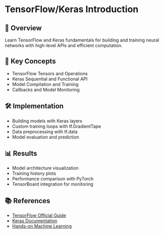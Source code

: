 # TensorFlow/Keras Introduction

## 📌 Overview
Learn TensorFlow and Keras fundamentals for building and training neural networks with high-level APIs and efficient computation.

## 🧠 Key Concepts
- TensorFlow Tensors and Operations
- Keras Sequential and Functional API
- Model Compilation and Training
- Callbacks and Model Monitoring

## 🛠️ Implementation
- Building models with Keras layers
- Custom training loops with tf.GradientTape
- Data preprocessing with tf.data
- Model evaluation and prediction

## 📊 Results
- Model architecture visualization
- Training history plots
- Performance comparison with PyTorch
- TensorBoard integration for monitoring

## 📚 References
- [TensorFlow Official Guide](https://www.tensorflow.org/guide)
- [Keras Documentation](https://keras.io/)
- [Hands-on Machine Learning](https://github.com/ageron/handson-ml2) 